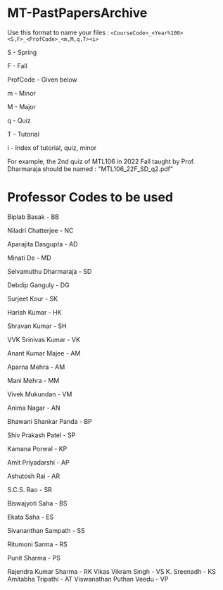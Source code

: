 # MT-PastPapersArchive

Use this format to name your files : ```<CourseCode>_<Year%100><S,F>_<ProfCode>_<m,M,q,T><i>```

S - Spring

F - Fall

ProfCode - Given below

m - Minor

M - Major

q - Quiz

T - Tutorial

i - Index of tutorial, quiz, minor

For example, the 2nd quiz of MTL106 in 2022 Fall taught by Prof. Dharmaraja should be named : "MTL106_22F_SD_q2.pdf"

# Professor Codes to be used

Biplab Basak - BB

Niladri Chatterjee - NC

Aparajita Dasgupta - AD

Minati De - MD

Selvamuthu Dharmaraja - SD

Debdip Ganguly - DG

Surjeet Kour - SK

Harish Kumar - HK

Shravan Kumar - SH

VVK Srinivas Kumar - VK

Anant Kumar Majee - AM

Aparna Mehra - AM

Mani Mehra - MM

Vivek Mukundan - VM

Anima Nagar - AN

Bhawani Shankar Panda - BP

Shiv Prakash Patel - SP

Kamana Porwal - KP

Amit Priyadarshi - AP

Ashutosh Rai - AR

S.C.S. Rao - SR

Biswajyoti Saha - BS

Ekata Saha - ES

Sivananthan Sampath - SS

Ritumoni Sarma - RS

Punit Sharma - PS

Rajendra Kumar Sharma - RK
Vikas Vikram Singh - VS
K. Sreenadh - KS
Amitabha Tripathi - AT
Viswanathan Puthan Veedu - VP
